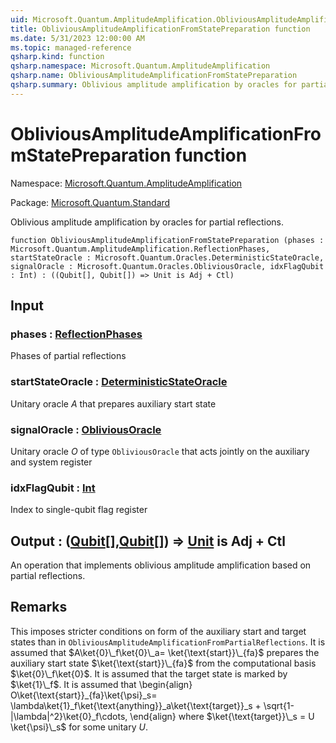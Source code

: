 ```yaml
---
uid: Microsoft.Quantum.AmplitudeAmplification.ObliviousAmplitudeAmplificationFromStatePreparation
title: ObliviousAmplitudeAmplificationFromStatePreparation function
ms.date: 5/31/2023 12:00:00 AM
ms.topic: managed-reference
qsharp.kind: function
qsharp.namespace: Microsoft.Quantum.AmplitudeAmplification
qsharp.name: ObliviousAmplitudeAmplificationFromStatePreparation
qsharp.summary: Oblivious amplitude amplification by oracles for partial reflections.
---
```


# ObliviousAmplitudeAmplificationFromStatePreparation function

Namespace: [Microsoft.Quantum.AmplitudeAmplification](xref:Microsoft.Quantum.AmplitudeAmplification)

Package: [Microsoft.Quantum.Standard](https://nuget.org/packages/Microsoft.Quantum.Standard)


Oblivious amplitude amplification by oracles for partial reflections.

```qsharp
function ObliviousAmplitudeAmplificationFromStatePreparation (phases : Microsoft.Quantum.AmplitudeAmplification.ReflectionPhases, startStateOracle : Microsoft.Quantum.Oracles.DeterministicStateOracle, signalOracle : Microsoft.Quantum.Oracles.ObliviousOracle, idxFlagQubit : Int) : ((Qubit[], Qubit[]) => Unit is Adj + Ctl)
```


## Input

### phases : [ReflectionPhases](xref:Microsoft.Quantum.AmplitudeAmplification.ReflectionPhases)

Phases of partial reflections


### startStateOracle : [DeterministicStateOracle](xref:Microsoft.Quantum.Oracles.DeterministicStateOracle)

Unitary oracle $A$ that prepares auxiliary start state


### signalOracle : [ObliviousOracle](xref:Microsoft.Quantum.Oracles.ObliviousOracle)

Unitary oracle $O$ of type `ObliviousOracle` that acts jointly on theauxiliary and system register


### idxFlagQubit : [Int](xref:microsoft.quantum.qsharp.valueliterals#int-literals)

Index to single-qubit flag register



## Output : ([Qubit](xref:microsoft.quantum.qsharp.valueliterals#qubit-literals)[],[Qubit](xref:microsoft.quantum.qsharp.valueliterals#qubit-literals)[]) => [Unit](xref:microsoft.quantum.qsharp.valueliterals#unit-literal)  is Adj + Ctl

An operation that implements oblivious amplitude amplification based on partial reflections.

## Remarks

This imposes stricter conditions on form of the auxiliary start and target states than in `ObliviousAmplitudeAmplificationFromPartialReflections`.It is assumed that $A\ket{0}\_f\ket{0}\_a= \ket{\text{start}}\_{fa}$ prepares the auxiliary start state $\ket{\text{start}}\_{fa}$ from the computational basis $\ket{0}\_f\ket{0}$.It is assumed that the target state is marked by $\ket{1}\_f$.It is assumed that\begin{align}O\ket{\text{start}}\_{fa}\ket{\psi}\_s= \lambda\ket{1}\_f\ket{\text{anything}}\_a\ket{\text{target}}\_s + \sqrt{1-|\lambda|^2}\ket{0}\_f\cdots,\end{align}where $\ket{\text{target}}\_s = U \ket{\psi}\_s$ for some unitary $U$.